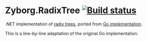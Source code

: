 # Zyborg.RadixTree [![Build status](https://ci.appveyor.com/api/projects/status/gw8tiyugm1h4p641?svg=true)](https://ci.appveyor.com/project/ebekker/zyborg-radixtree)

.NET implementation of [radix trees](http://en.wikipedia.org/wiki/Radix_tree), ported from [Go implementation](https://github.com/armon/go-radix).

This is a line-by-line adaptation of the original Go implementation.
